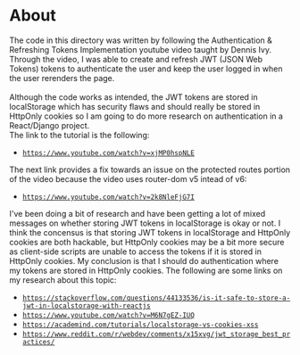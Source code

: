 # About

The code in this directory was written by following the Authentication & Refreshing Tokens Implementation youtube video taught by Dennis Ivy.
Through the video, I was able to create and refresh JWT (JSON Web Tokens) tokens to authenticate the user and keep the user logged in when the user rerenders the page.<br><br>
Although the code works as intended, the JWT tokens are stored in localStorage which has security flaws and should really be stored in HttpOnly cookies so I am going to do more research on
authentication in a React/Django project.<br>
The link to the tutorial is the following:
 - [`https://www.youtube.com/watch?v=xjMP0hspNLE`](https://www.youtube.com/watch?v=xjMP0hspNLE)

The next link provides a fix towards an issue on the protected routes portion of the video because the video uses router-dom v5 intead of v6:
 - [`https://www.youtube.com/watch?v=2k8NleFjG7I`](https://www.youtube.com/watch?v=2k8NleFjG7I)

I've been doing a bit of research and have been getting a lot of mixed messages on whether storing JWT tokens in localStorage is okay or not. I think the concensus is that storing JWT
tokens in localStorage and HttpOnly cookies are both hackable, but HttpOnly cookies may be a bit more secure as client-side scripts are unable to access the tokens if it is stored in HttpOnly cookies.
My conclusion is that I should do authentication where my tokens are stored in HttpOnly cookies.
The following are some links on my research about this topic:
 - [`https://stackoverflow.com/questions/44133536/is-it-safe-to-store-a-jwt-in-localstorage-with-reactjs`](https://stackoverflow.com/questions/44133536/is-it-safe-to-store-a-jwt-in-localstorage-with-reactjs)
 - [`https://www.youtube.com/watch?v=M6N7gEZ-IUQ`](https://www.youtube.com/watch?v=M6N7gEZ-IUQ)
 - [`https://academind.com/tutorials/localstorage-vs-cookies-xss`](https://academind.com/tutorials/localstorage-vs-cookies-xss)
 - [`https://www.reddit.com/r/webdev/comments/x15xvg/jwt_storage_best_practices/`](https://www.reddit.com/r/webdev/comments/x15xvg/jwt_storage_best_practices/)
